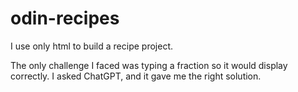 # odin-recipes
I use only html to build a recipe project.

The only challenge I faced was typing a fraction so it would display correctly. I asked ChatGPT, and it gave me the right solution.